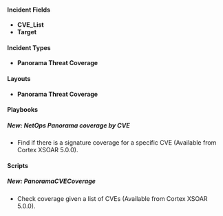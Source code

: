 
#### Incident Fields
- **CVE_List**
- **Target**

#### Incident Types
- **Panorama Threat Coverage**

#### Layouts
- **Panorama Threat Coverage**

#### Playbooks
##### New: NetOps Panorama coverage by CVE
- Find if there is a signature coverage for a specific CVE (Available from Cortex XSOAR 5.0.0).

#### Scripts
##### New: PanoramaCVECoverage
- Check coverage given a list of CVEs (Available from Cortex XSOAR 5.0.0).
